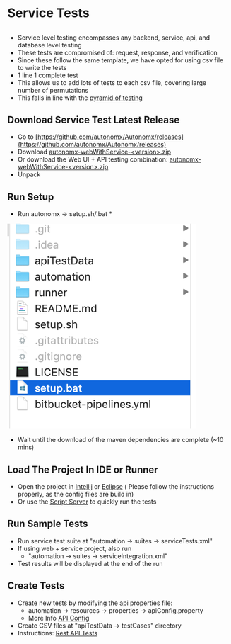 # Service Tests

## 

* Service level testing encompasses any backend, service, api, and database level testing
* These tests are compromised of: request, response, and verification
* Since these follow the same template, we have opted for using csv file to write the tests
* 1 line 1 complete test 
* This allows us to add lots of tests to each csv file, covering large number of permutations
* This falls in line with the [pyramid of testing](https://app.gitbook.com/@ehsan-matean/s/autonomx/testing-tips/pyramid-of-testing)

## Download Service Test Latest Release

* Go to [https://github.com/autonomx/Autonomx/releases](https://github.com/autonomx/Autonomx/releases)
* Download [autonomx-webWithService-&lt;version&gt;.zip](https://github.com/autonomx/Autonomx/releases/download/v1.0.4/autonomx-webWithService-1.0.4.zip)
* Or download the Web UI + API testing combination: [autonomx-webWithService-&lt;version&gt;.zip](https://github.com/autonomx/Autonomx/releases/download/v1.0.4/autonomx-webWithService-1.0.4.zip)
* Unpack 

## Run Setup

* Run autonomx -&gt; setup.sh/.bat
  * 

![](../.gitbook/assets/image%20%2847%29.png)

* Wait until the download of the maven dependencies are complete \(~10 mins\)

## Load The Project In IDE or Runner

* Open the project in [Intellij](https://docs.autonomx.io/getting-started/ide/intellij) or [Eclipse](https://docs.autonomx.io/getting-started/ide/eclipse) \( Please follow the instructions properly, as the config files are build in\)
* Or use the [Script Server](https://docs.autonomx.io/script-runner-1/installation) to quickly run the tests

## Run Sample Tests

* Run service test suite at "automation -&gt; suites -&gt; serviceTests.xml"
* If using web + service project, also run 
  * "automation -&gt; suites -&gt; serviceIntegration.xml"
* Test results will be displayed at the end of the run

## Create Tests

* Create new tests by modifying the api properties file: 
  *  ⁨automation⁩ -&gt; ⁨resources⁩ -&gt; properties -&gt; apiConfig.property
  * More Info [API Config](https://docs.autonomx.io/configuration/apiconfig/api)
* Create CSV files at "apiTestData -&gt; testCases" directory
* Instructions: [Rest API Tests](https://docs.autonomx.io/service-level-testing/rest-api)

